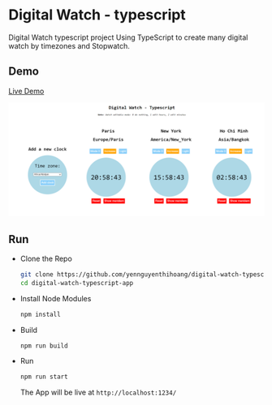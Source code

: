 # Digital Watch - typescript
Digital Watch typescript project
Using TypeScript to create many digital watch by timezones and Stopwatch.

## Demo

[Live Demo](https://digital-watch-ts-yenguyen.netlify.app/)

![img](src/docs/demo.png)

## Run

- Clone the Repo
  ```bash
  git clone https://github.com/yennguyenthihoang/digital-watch-typescript-app.git
  cd digital-watch-typescript-app
  ```
- Install Node Modules
  ```bash
  npm install
  ```
- Build
  ```bash
  npm run build
  ```
- Run
  ```bash
  npm run start
  ```
  The App will be live at `http://localhost:1234/`

